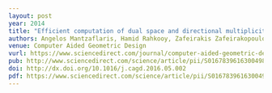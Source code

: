 ```yaml
---
layout: post
year: 2014
title: "Efficient computation of dual space and directional multiplicity of an isolated point"
authors: Angelos Mantzaflaris, Hamid Rahkooy, Zafeirakis Zafeirakopoulos
venue: Computer Aided Geometric Design
vurl: https://www.sciencedirect.com/journal/computer-aided-geometric-design
pub: http://www.sciencedirect.com/science/article/pii/S0167839616300498
doi: http://dx.doi.org/10.1016/j.cagd.2016.05.002
pdf: https://www.sciencedirect.com/science/article/pii/S0167839616300498/pdfft?md5=fe6448546b63c66aec13895971cc1531&pid=1-s2.0-S0167839616300498-main.pdf
---
```

